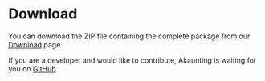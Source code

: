 Download
===========

You can download the ZIP file containing the complete package from our [Download](https://akaunting.com/download) page.

If you are a developer and would like to contribute, Akaunting is waiting for you on [GitHub](https://github.com/akaunting)